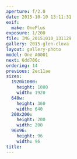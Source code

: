 ```yaml
---
aperture: f/2.0
date: 2015-10-10 13:11:31
exif:
  make: OnePlus
exposure: 1/200
file: IMG_20151010_131129
gallery: 2015-glen-clova
layout: gallery-photo
model: One A0001
next: 6dd706c
ordering: 14
previous: 2ec11ae
sizes:
  1920x1080:
    height: 1080
    width: 1920
  640w:
    height: 360
    width: 640
  200x200:
    height: 200
    width: 200
  96x96:
    height: 96
    width: 96
title: 
---
```

